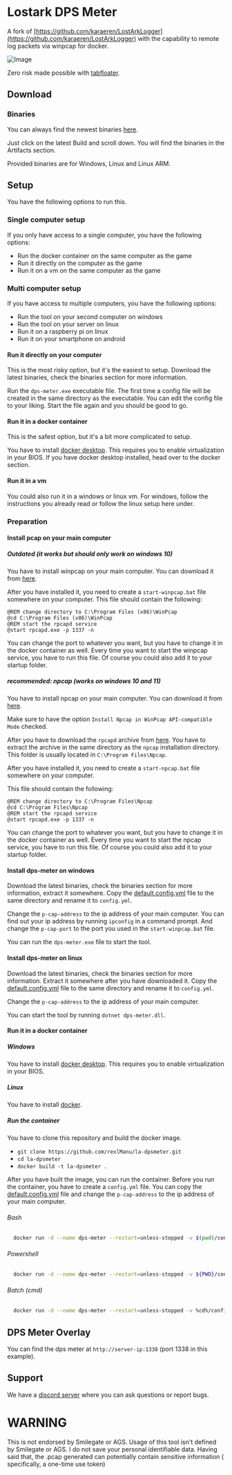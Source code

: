 # Lostark DPS Meter

A fork of [https://github.com/karaeren/LostArkLogger](https://github.com/karaeren/LostArkLogger) with the capability to
remote log packets via winpcap for docker.

![Image](https://safe.manu.moe/9Sxwowoi.jpg)

Zero risk made possible with [tabfloater](https://www.tabfloater.io).

## Download

### Binaries

You can always find the newest binaries [here](https://github.com/rexlManu/la-dpsmeter/actions/workflows/main.yml).

Just click on the latest Build and scroll down. You will find the binaries in the Artifacts section.

Provided binaries are for Windows, Linux and Linux ARM.

## Setup

You have the following options to run this.

### Single computer setup

If you only have access to a single computer, you have the following options:

- Run the docker container on the same computer as the game
- Run it directly on the computer as the game
- Run it on a vm on the same computer as the game

### Multi computer setup

If you have access to multiple computers, you have the following options:

- Run the tool on your second computer on windows
- Run the tool on your server on linux
- Run it on a raspberry pi on linux
- Run it on your smartphone on android

#### Run it directly on your computer

This is the most risky option, but it's the easiest to setup.
Download the latest binaries, check the binaries section for more information.

Run the `dps-meter.exe` executable file.
The first time a config file will be created in the same directory as the executable.
You can edit the config file to your liking.
Start the file again and you should be good to go.

#### Run it in a docker container

This is the safest option, but it's a bit more complicated to setup.

You have to install [docker desktop](https://www.docker.com/). This requires you to enable virtualization in your BIOS.
If you have docker desktop installed, head over to the docker section.

#### Run it in a vm

You could also run it in a windows or linux vm. For windows, follow the instructions you already read or follow the
linux setup here under.

### Preparation

#### Install pcap on your main computer

##### Outdated (it works but should only work on windows 10)

You have to install winpcap on your main computer. You can download it
from [here](https://www.winpcap.org/install/default.htm).

After you have installed it, you need to create a `start-winpcap.bat` file somewhere on your computer.
This file should contain the following:

```shell
@REM change directory to C:\Program Files (x86)\WinPcap
@cd C:\Program Files (x86)\WinPcap
@REM start the rpcapd service
@start rpcapd.exe -p 1337 -n
```

You can change the port to whatever you want, but you have to change it in the docker container as well.
Every time you want to start the winpcap service, you have to run this file.
Of course you could also add it to your startup folder.

##### recommended: npcap (works on windows 10 and 11)

You have to install npcap on your main computer. You can download it
from [here](https://nmap.org/npcap/).

Make sure to have the option `Install Npcap in WinPcap API-compatible Mode` checked.

After you have to download the `rpcapd` archive from [here](https://github.com/guy0090/libpcap/releases/tag/0.0.0).
You have to extract the archive in the same directory as the `npcap` installation directory.
This folder is usually located in `C:\Program Files\Npcap`.

After you have installed it, you need to create a `start-npcap.bat` file somewhere on your computer.

This file should contain the following:

```shell
@REM change directory to C:\Program Files\Npcap
@cd C:\Program Files\Npcap
@REM start the rpcapd service
@start rpcapd.exe -p 1337 -n
```

You can change the port to whatever you want, but you have to change it in the docker container as well.
Every time you want to start the npcap service, you have to run this file.
Of course you could also add it to your startup folder.

#### Install dps-meter on windows

Download the latest binaries, check the binaries section for more information, extract it somewhere.
Copy the [default.config.yml](default.config.yml) file to the same directory and rename it to `config.yml`.

Change the `p-cap-address` to the ip address of your main computer.
You can find out your ip address by running `ipconfig` in a command prompt.
And change the `p-cap-port` to the port you used in the `start-winpcap.bat` file.

You can run the `dps-meter.exe` file to start the tool.

#### Install dps-meter on linux

Download the latest binaries, check the binaries section for more information.
Extract it somewhere after you have downloaded it.
Copy the [default.config.yml](default.config.yml) file to the same directory and rename it to `config.yml`.

Change the `p-cap-address` to the ip address of your main computer.

You can start the tool by running `dotnet dps-meter.dll`.

#### Run it in a docker container

##### Windows

You have to install [docker desktop](https://www.docker.com/).
This requires you to enable virtualization in your BIOS.

##### Linux

You have to install [docker](https://docs.docker.com/engine/install/).

##### Run the container

You have to clone this repository and build the docker image.

- `git clone https://github.com/rexlManu/la-dpsmeter.git`
- `cd la-dpsmeter`
- `docker build -t la-dpsmeter .`

After you have built the image, you can run the container.
Before you run the container, you have to create a `config.yml` file.
You can copy the [default.config.yml](default.config.yml) file and change the `p-cap-address` to the ip address of your
main computer.

###### Bash

```bash
  docker run -d --name dps-meter --restart=unless-stopped -v $(pwd)/config.yml:/app/config.yml -p 1338:1338 la-dpsmeter
```

###### Powershell

```bash
  docker run -d --name dps-meter --restart=unless-stopped -v ${PWD}/config.yml:/app/config.yml -p 1338:1338 la-dpsmeter
```

###### Batch (cmd)

```bash
  docker run -d --name dps-meter --restart=unless-stopped -v %cd%/config.yml:/app/config.yml -p 1338:1338 la-dpsmeter
```

## DPS Meter Overlay

You can find the dps meter at `http://server-ip:1338` (port 1338 in this example).

## Support

We have a [discord server](https://discord.gg/bm8ntsjveb) where you can ask questions or report bugs.

# WARNING

This is not endorsed by Smilegate or AGS. Usage of this tool isn't defined by Smilegate or AGS. I do not save your
personal identifiable data. Having said that, the .pcap generated can potentially contain sensitive information (
specifically, a one-time use token)
  